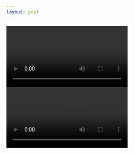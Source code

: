 ```yaml
---
layout: post
---
```

<video source src="/images/qtplot_with_qtlab.mp4" width="320" type="video/mp4" controls preload></video>
<video source src="/images/qtplot_plot_replot.mp4" width="320" type="video/mp4" controls preload></video>

